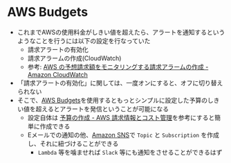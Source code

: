 # AWS Budgets

- これまでAWSの使用料金がしきい値を超えたら、アラートを通知するというようなことを行うには以下の設定を行なっていた
    - 請求アラートの有効化
    - 請求アラームの作成(CloudWatch)
    - 参考: [AWS の予想請求額をモニタリングする請求アラームの作成 - Amazon CloudWatch](https://docs.aws.amazon.com/ja_jp/AmazonCloudWatch/latest/monitoring/monitor_estimated_charges_with_cloudwatch.html)
- 「請求アラートの有効化」に関しては、一度オンにすると、オフに切り替えられない
- そこで、[AWS Budgets](https://aws.amazon.com/jp/aws-cost-management/aws-budgets/)を使用するともっとシンプルに設定した予算のしきい値を超えるとアラートを発信ということが可能になる
    - 設定自体は [予算の作成 - AWS 請求情報とコスト管理](https://docs.aws.amazon.com/ja_jp/awsaccountbilling/latest/aboutv2/budgets-create.html)を参考にすると簡単に作成できる
    - Eメールでの通知の他、[Amazon SNS](https://aws.amazon.com/jp/sns/?whats-new-cards.sort-by=item.additionalFields.postDateTime&whats-new-cards.sort-order=desc)で `Topic` と `Subscription` を作成し、それに紐づけることができる
        - `Lambda` 等を噛ませれば `Slack` 等にも通知をさせることができるはず
